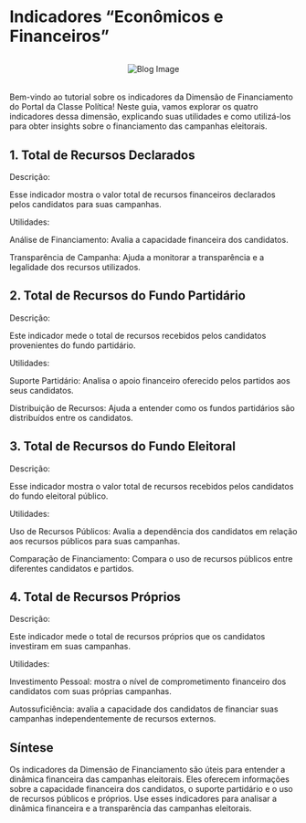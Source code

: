 # Indicadores “Econômicos e Financeiros”

<div style="max-height: 400px; max-width: 100%; overflow: hidden; display: flex; justify-content: center; align-items: center; border-radius: 10px; margin-bottom: 32px; margin-top: 32px">
  <img src="/img/blog/real.png" alt="Blog Image" style="max-height: 100%; max-width: 100%; object-fit: contain;">
</div>

Bem-vindo ao tutorial sobre os indicadores da Dimensão de Financiamento do Portal da Classe Política! Neste guia, vamos explorar os quatro indicadores dessa dimensão, explicando suas utilidades e como utilizá-los para obter insights sobre o financiamento das campanhas eleitorais.

## 1. Total de Recursos Declarados

Descrição:

Esse indicador mostra o valor total de recursos financeiros declarados pelos candidatos para suas campanhas.

Utilidades:

Análise de Financiamento: Avalia a capacidade financeira dos candidatos.

Transparência de Campanha: Ajuda a monitorar a transparência e a legalidade dos recursos utilizados.

## 2. Total de Recursos do Fundo Partidário

Descrição:

Este indicador mede o total de recursos recebidos pelos candidatos provenientes do fundo partidário.

Utilidades:

Suporte Partidário: Analisa o apoio financeiro oferecido pelos partidos aos seus candidatos.

Distribuição de Recursos: Ajuda a entender como os fundos partidários são distribuídos entre os candidatos.

## 3. Total de Recursos do Fundo Eleitoral

Descrição:

Esse indicador mostra o valor total de recursos recebidos pelos candidatos do fundo eleitoral público.

Utilidades:

Uso de Recursos Públicos: Avalia a dependência dos candidatos em relação aos recursos públicos para suas campanhas.

Comparação de Financiamento: Compara o uso de recursos públicos entre diferentes candidatos e partidos.

## 4. Total de Recursos Próprios

Descrição:

Este indicador mede o total de recursos próprios que os candidatos investiram em suas campanhas.

Utilidades:

Investimento Pessoal: mostra o nível de comprometimento financeiro dos candidatos com suas próprias campanhas.

Autossuficiência: avalia a capacidade dos candidatos de financiar suas campanhas independentemente de recursos externos.

## Síntese

Os indicadores da Dimensão de Financiamento são úteis para entender a dinâmica financeira das campanhas eleitorais. Eles oferecem informações sobre a capacidade financeira dos candidatos, o suporte partidário e o uso de recursos públicos e próprios. Use esses indicadores para analisar a dinâmica financeira e a transparência das campanhas eleitorais.
